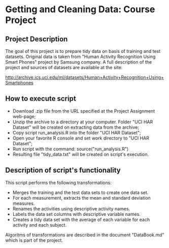 # Getting and Cleaning Data: Course Project

## Project Description
The goal of this project is to prepare tidy data on basis of training and test datasets. Original data is taken from "Human Activity Recognition Using Smart Phones" project by Samsung company. A full description of the project and sources of datasets are available at the site: 

http://archive.ics.uci.edu/ml/datasets/Human+Activity+Recognition+Using+Smartphones

## How to execute script

  * Download .zip file from the URL specified at the Project Assignment web-page;
  * Unzip the archive to a directory at your computer. Folder "UCI HAR Dataset" will be created on extracting data from the archive;
  * Copy script run\_analysis.R into the folder "UCI HAR Dataset";
  * Open your favorite R console and set work directory to "UCI HAR Dataset";
  * Run script with the command: source("run\_analysis.R")
  * Resulting file "tidy\_data.txt" will be created on script's execution.

## Description of script's functionality
This script performs the following transformations:

  * Merges the training and the test data sets to create one data set.
  * For each measurement, extracts the mean and standard deviation measures.
  * Renames the activities using descriptive activity names.
  * Labels the data set columns with descriptive variable names. 
  * Creates a tidy data set with the average of each variable for each activity and each subject.

Algoritms of transformations are described in the document "DataBook.md" which is part of the project.
